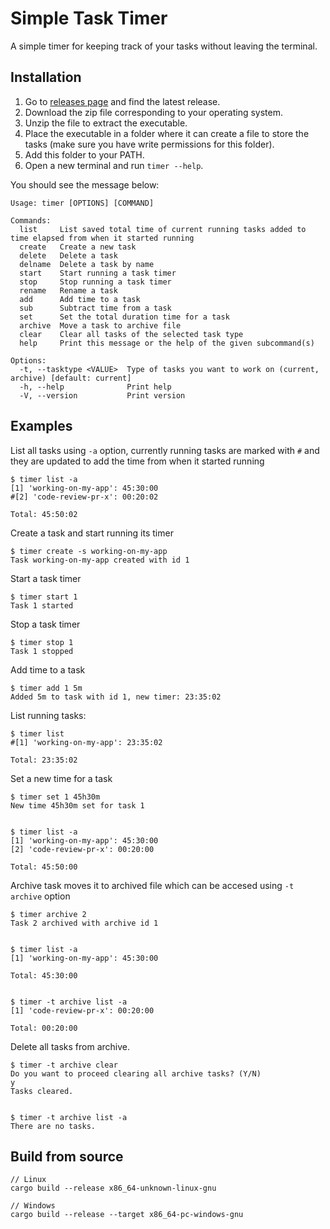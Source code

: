# Simple Task Timer

A simple timer for keeping track of your tasks without leaving the terminal.

## Installation

1. Go to [releases page](https://github.com/zambrinf/simple-task-timer/releases) and find the latest release.
2. Download the zip file corresponding to your operating system.
3. Unzip the file to extract the executable.
4. Place the executable in a folder where it can create a file to store the tasks (make sure you have write permissions for this folder).
5. Add this folder to your PATH.
6. Open a new terminal and run `timer --help`.

You should see the message below:
```
Usage: timer [OPTIONS] [COMMAND]

Commands:
  list     List saved total time of current running tasks added to time elapsed from when it started running
  create   Create a new task
  delete   Delete a task
  delname  Delete a task by name
  start    Start running a task timer
  stop     Stop running a task timer
  rename   Rename a task
  add      Add time to a task
  sub      Subtract time from a task
  set      Set the total duration time for a task
  archive  Move a task to archive file
  clear    Clear all tasks of the selected task type
  help     Print this message or the help of the given subcommand(s)

Options:
  -t, --tasktype <VALUE>  Type of tasks you want to work on (current, archive) [default: current]
  -h, --help              Print help
  -V, --version           Print version
```

## Examples

List all tasks using `-a` option, currently running tasks are marked with `#`
and they are updated to add the time from when it started running

```
$ timer list -a
[1] 'working-on-my-app': 45:30:00
#[2] 'code-review-pr-x': 00:20:02

Total: 45:50:02
```

Create a task and start running its timer

```
$ timer create -s working-on-my-app
Task working-on-my-app created with id 1
```

Start a task timer

```
$ timer start 1
Task 1 started
```

Stop a task timer

```
$ timer stop 1
Task 1 stopped
```

Add time to a task

```
$ timer add 1 5m
Added 5m to task with id 1, new timer: 23:35:02
```

List running tasks:

```
$ timer list
#[1] 'working-on-my-app': 23:35:02

Total: 23:35:02
```

Set a new time for a task

```
$ timer set 1 45h30m
New time 45h30m set for task 1


$ timer list -a
[1] 'working-on-my-app': 45:30:00
[2] 'code-review-pr-x': 00:20:00

Total: 45:50:00
```

Archive task moves it to archived file which can be accesed using `-t archive`
option

```
$ timer archive 2
Task 2 archived with archive id 1


$ timer list -a
[1] 'working-on-my-app': 45:30:00

Total: 45:30:00


$ timer -t archive list -a
[1] 'code-review-pr-x': 00:20:00

Total: 00:20:00
```

Delete all tasks from archive.

```
$ timer -t archive clear
Do you want to proceed clearing all archive tasks? (Y/N)
y
Tasks cleared.


$ timer -t archive list -a
There are no tasks.
```

## Build from source

```
// Linux
cargo build --release x86_64-unknown-linux-gnu

// Windows
cargo build --release --target x86_64-pc-windows-gnu
```
